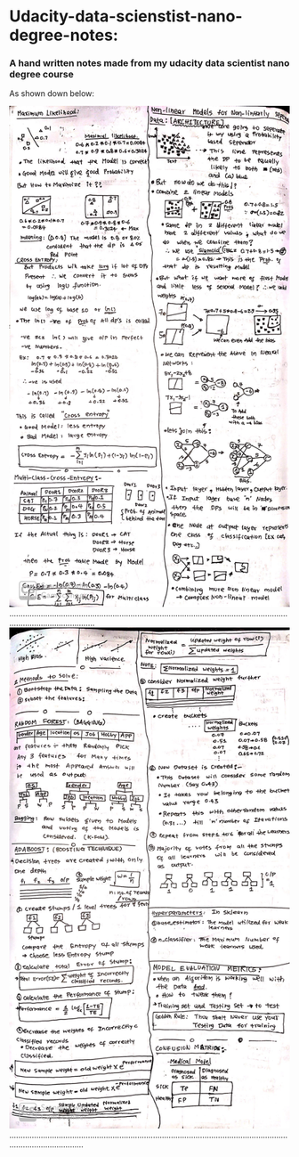 # Udacity-data-scienstist-nano-degree-notes:
### A hand written notes made from my udacity data scientist nano degree course

As shown down below:

<img src="Image-14.jpeg" width="720" height="900">
..................................................................................................................................................................
<img src="Image-4.jpeg" width="720" height="900">
.............................................................................................................................................................
